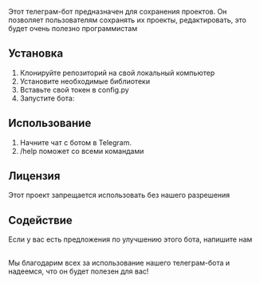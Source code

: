 
Этот телеграм-бот предназначен для сохранения проектов. Он позволяет пользователям сохранять их проекты, редактировать, это будет очень полезно программистам

## Установка

1. Клонируйте репозиторий на свой локальный компьютер
2. Установите необходимые библиотеки
3. Вставьте свой токен в config.py
4. Запустите бота:

## Использование

1. Начните чат с ботом в Telegram.
2. /help поможет со всеми командами

## Лицензия

Этот проект запрещается использовать без нашего разрешения

## Содействие

Если у вас есть предложения по улучшению этого бота, напишите нам

##
Мы благодарим всех за использование нашего телеграм-бота и надеемся, что он будет полезен для вас!
